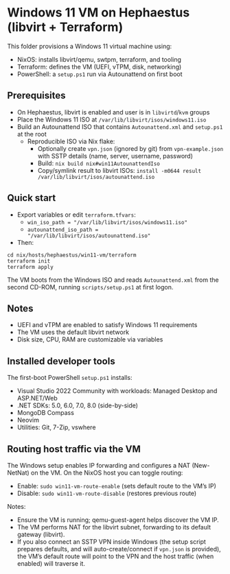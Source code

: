 # Windows 11 VM on Hephaestus (libvirt + Terraform)

This folder provisions a Windows 11 virtual machine using:
- NixOS: installs libvirt/qemu, swtpm, terraform, and tooling
- Terraform: defines the VM (UEFI, vTPM, disk, networking)
- PowerShell: a `setup.ps1` run via Autounattend on first boot

## Prerequisites
- On Hephaestus, libvirt is enabled and user is in `libvirtd`/`kvm` groups
- Place the Windows 11 ISO at `/var/lib/libvirt/isos/windows11.iso`
- Build an Autounattend ISO that contains `Autounattend.xml` and `setup.ps1` at the root
  - Reproducible ISO via Nix flake:
    - Optionally create `vpn.json` (ignored by git) from `vpn-example.json` with SSTP details (name, server, username, password)
    - Build: `nix build nix#win11AutounattendIso`
    - Copy/symlink result to libvirt ISOs: `install -m0644 result /var/lib/libvirt/isos/autounattend.iso`

## Quick start
- Export variables or edit `terraform.tfvars`:
  - `win_iso_path = "/var/lib/libvirt/isos/windows11.iso"`
  - `autounattend_iso_path = "/var/lib/libvirt/isos/autounattend.iso"`
- Then:
```
cd nix/hosts/hephaestus/win11-vm/terraform
terraform init
terraform apply
```

The VM boots from the Windows ISO and reads `Autounattend.xml` from the second CD-ROM, running `scripts/setup.ps1` at first logon.

## Notes
- UEFI and vTPM are enabled to satisfy Windows 11 requirements
- The VM uses the default libvirt network
- Disk size, CPU, RAM are customizable via variables

## Installed developer tools
The first-boot PowerShell `setup.ps1` installs:
- Visual Studio 2022 Community with workloads: Managed Desktop and ASP.NET/Web
- .NET SDKs: 5.0, 6.0, 7.0, 8.0 (side-by-side)
- MongoDB Compass
- Neovim
- Utilities: Git, 7-Zip, vswhere

## Routing host traffic via the VM
The Windows setup enables IP forwarding and configures a NAT (New-NetNat) on the VM. On the NixOS host you can toggle routing:
- Enable: `sudo win11-vm-route-enable` (sets default route to the VM’s IP)
- Disable: `sudo win11-vm-route-disable` (restores previous route)

Notes:
- Ensure the VM is running; qemu-guest-agent helps discover the VM IP.
- The VM performs NAT for the libvirt subnet, forwarding to its default gateway (libvirt).
- If you also connect an SSTP VPN inside Windows (the setup script prepares defaults, and will auto-create/connect if `vpn.json` is provided), the VM’s default route will point to the VPN and the host traffic (when enabled) will traverse it.

